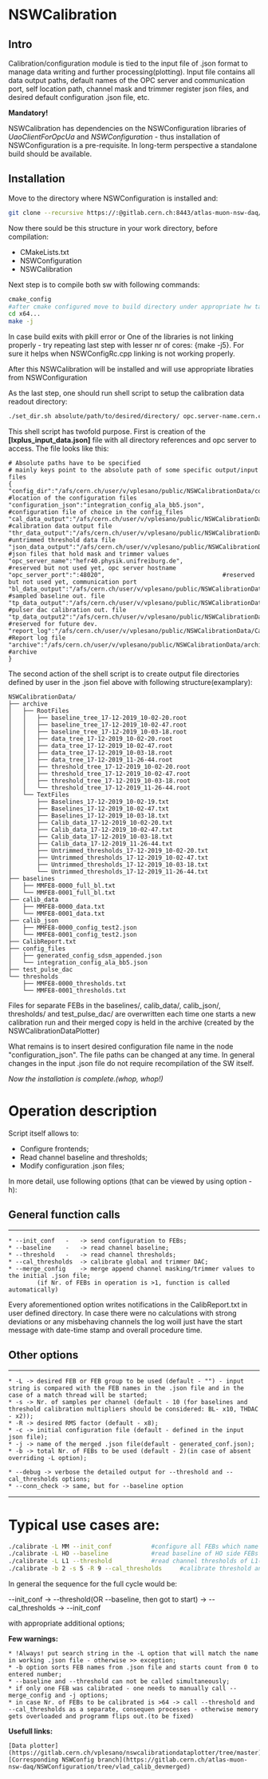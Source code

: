# NSWCalibration 

## Intro 

Calibration/configuration module is tied to the input file of .json format to manage data writing and further processing(plotting).
Input file contains all data output paths, default names of the OPC server and communication port, self location path,
channel mask and trimmer register json files, and desired default configuration .json file, etc.

**Mandatory!**

NSWCalibration has dependencies on the NSWConfiguration libraries of _UaoClientForOpcUa_ and _NSWConfiguration_ - thus installation of NSWConfiguration is a pre-requisite. In long-term perspective a standalone build should be available.

## Installation

Move to the directory where NSWConfiguration is installed and:

```bash
git clone --recursive https://:@gitlab.cern.ch:8443/atlas-muon-nsw-daq/NSWCalibration.git
```
Now there sould be this structure in your work directory, before compilation:

* CMakeLists.txt
* NSWConfiguration
* NSWCalibration

Next step is to compile both sw with following commands:

```bash
cmake_config
#after cmake configured move to build directory under appropriate hw tag
cd x64...
make -j
```
In case build exits with pkill error or One of the libraries is not linking properly - try repeating last step with lesser nr of cores: {make -j5}. For sure it helps when NSWConfigRc.cpp linking is not working properly.

After this NSWCalibration will be installed and will use appropriate libraties from NSWConfiguration

As the last step, one should run shell script to setup the calibration data readout directory:

```bash
./set_dir.sh absolute/path/to/desired/directory/ opc.server-name.cern.ch
```
This shell script has twofold purpose. First is creation of the **[lxplus_input_data.json]** file with all directory references and opc server to access. The file looks like this:

```
# Absolute paths have to be specified
# mainly keys point to the absolute path of some specific output/input files
{
"config_dir":"/afs/cern.ch/user/v/vplesano/public/NSWCalibrationData/config_files/",		#location of the configuration files
"configuration_json":"integration_config_ala_bb5.json",						#configuration file of choice in the config_files
"cal_data_output":"/afs/cern.ch/user/v/vplesano/public/NSWCalibrationData/calib_data/",		#calibration data output file
"thr_data_output":"/afs/cern.ch/user/v/vplesano/public/NSWCalibrationData/thresholds/",		#untrimmed threshold data file 
"json_data_output":"/afs/cern.ch/user/v/vplesano/public/NSWCalibrationData/calib_json/",	#json files that hold mask and trimmer values
"opc_server_name":"hefr40.physik.unifreiburg.de",						#reserved but not used yet, opc server hostname
"opc_server_port":":48020",									#reserved but not used yet, communication port
"bl_data_output":"/afs/cern.ch/user/v/vplesano/public/NSWCalibrationData/baselines/",		#sampled baseline out. file
"tp_data_output":"/afs/cern.ch/user/v/vplesano/public/NSWCalibrationData/test_pulse_dac/",	#pulser dac calibration out. file
"tp_data_output2":"/afs/cern.ch/user/v/vplesano/public/NSWCalibrationData/test_pulse_dac2/",	#reserved for future dev.
"report_log":"/afs/cern.ch/user/v/vplesano/public/NSWCalibrationData/CalibReport.txt",		#Report log file
"archive":"/afs/cern.ch/user/v/vplesano/public/NSWCalibrationData/archive/"			#archive
}
```
The second action of the shell script is to create output file directories defined by user in the .json fiel above with following structure(examplary):

```
NSWCalibrationData/
├── archive
│   ├── RootFiles
│   │   ├── baseline_tree_17-12-2019_10-02-20.root
│   │   ├── baseline_tree_17-12-2019_10-02-47.root
│   │   ├── baseline_tree_17-12-2019_10-03-18.root
│   │   ├── data_tree_17-12-2019_10-02-20.root
│   │   ├── data_tree_17-12-2019_10-02-47.root
│   │   ├── data_tree_17-12-2019_10-03-18.root
│   │   ├── data_tree_17-12-2019_11-26-44.root
│   │   ├── threshold_tree_17-12-2019_10-02-20.root
│   │   ├── threshold_tree_17-12-2019_10-02-47.root
│   │   ├── threshold_tree_17-12-2019_10-03-18.root
│   │   └── threshold_tree_17-12-2019_11-26-44.root
│   └── TextFiles
│       ├── Baselines_17-12-2019_10-02-19.txt
│       ├── Baselines_17-12-2019_10-02-47.txt
│       ├── Baselines_17-12-2019_10-03-18.txt
│       ├── Calib_data_17-12-2019_10-02-20.txt
│       ├── Calib_data_17-12-2019_10-02-47.txt
│       ├── Calib_data_17-12-2019_10-03-18.txt
│       ├── Calib_data_17-12-2019_11-26-44.txt
│       ├── Untrimmed_thresholds_17-12-2019_10-02-20.txt
│       ├── Untrimmed_thresholds_17-12-2019_10-02-47.txt
│       ├── Untrimmed_thresholds_17-12-2019_10-03-18.txt
│       └── Untrimmed_thresholds_17-12-2019_11-26-44.txt
├── baselines							
│   ├── MMFE8-0000_full_bl.txt
│   └── MMFE8-0001_full_bl.txt
├── calib_data
│   ├── MMFE8-0000_data.txt
│   └── MMFE8-0001_data.txt
├── calib_json
│   ├── MMFE8-0000_config_test2.json
│   └── MMFE8-0001_config_test2.json
├── CalibReport.txt
├── config_files
│   ├── generated_config_sdsm_appended.json
│   └── integration_config_ala_bb5.json
├── test_pulse_dac
└── thresholds
    ├── MMFE8-0000_thresholds.txt
    └── MMFE8-0001_thresholds.txt

```
Files for separate FEBs in the baselines/, calib_data/, calib_json/, thresholds/ and test_pulse_dac/ are overwritten each time one starts a new calibration run and their merged copy is held in the archive (created by the NSWCalibrationDataPlotter)

What remains is to insert desired configuration file name in the node "configuration_json". The file paths can be changed at any time. In general changes in the input .json file do not require recompilation of the SW itself.

_Now the installation is complete.(whop, whop!)_

# Operation description

Script itself allows to:

* Configure frontends;
* Read channel baseline and thresholds;
* Modify configuration .json files;

In more detail, use following options (that can be viewed by using option -h):

## General function calls
-------------------------------------------------------------------------

	* --init_conf 	-	-> send configuration to FEBs;
	* --baseline 	-	-> read channel baseline;
	* --threshold	-	-> read channel thresholds;
	* --cal_thresholds	-> calibrate global and trimmer DAC;
	* --merge_config	-> merge append channel masking/trimmer values to the initial .json file;
			(if Nr. of FEBs in operation is >1, function is called automatically)

Every aforementioned option writes notifications in the CalibReport.txt in user defined directory. In case there were no calculations with strong deviations or any misbehaving channels the log woill just have the start message with date-time stamp and overall procedure time.

## Other options
----------------------------------------------------------------------------------

	* -L -> desired FEB or FEB group to be used (default - "") - input string is compared with the FEB names in the .json file and in the case of a match thread will be started;
	* -s -> Nr. of samples per channel (default - 10 (for baselines and threshold calibration multipliers should be considered: BL- x10, THDAC - x2));
	* -R -> desired RMS factor (default - x8);
	* -c -> initial configuration file (default - defined in the input json file);
	* -j -> name of the merged .json file(default - generated_conf.json);
	* -b -> total Nr. of FEBs to be used (default - 2)(in case of absent overriding -L option);

	* --debug -> verbose the detailed output for --threshold and --cal_thresholds options;
	* --conn_check -> same, but for --baseline option
-------------------------------------------------------------------------------------------------

# Typical use cases are:

```bash
./calibrate -L MM --init_conf			#configure all FEBs which name (in.xml/.json files) have MM in their naming;
./calibrate -L HO --baseline			#read baseline of HO side FEBs with 10(x10) samples per channel;
./calibrate -L L1 --threshold			#read channel thresholds of L1(layer one) FEBs on the DW;
./calibrate -b 2 -s 5 -R 9 --cal_thresholds 	#calibrate threshold and trimmer DAC on the first two FEB VMMs in the .json file;

```

In general the sequence for the full cycle would be:

 --init_conf -> --threshold(OR --baseline, then got to start) -> --cal_thresholds -> --init_conf

with appropriate additional options;

**Few warnings:**

	* !Always! put search string in the -L option that will match the name in working .json file - otherwise >> exception;
	* -b option sorts FEB names from .json file and starts count from 0 to entered number;
	* --baseline and --threshold can not be called simultaneously;
	* if only one FEB was calibrated - one needs to manually call --merge_config and -j options;
	* in case Nr. of FEBs to be calibrated is >64 -> call --threshold and --cal_thresholds as a separate, consequen processes - otherwise memory gets overloaded and programm flips out.(to be fixed)

**Usefull links:**

	[Data plotter](https://gitlab.cern.ch/vplesano/nswcalibrationdataplotter/tree/master)
	[Corresponding NSWConfig branch](https://gitlab.cern.ch/atlas-muon-nsw-daq/NSWConfiguration/tree/vlad_calib_devmerged)


